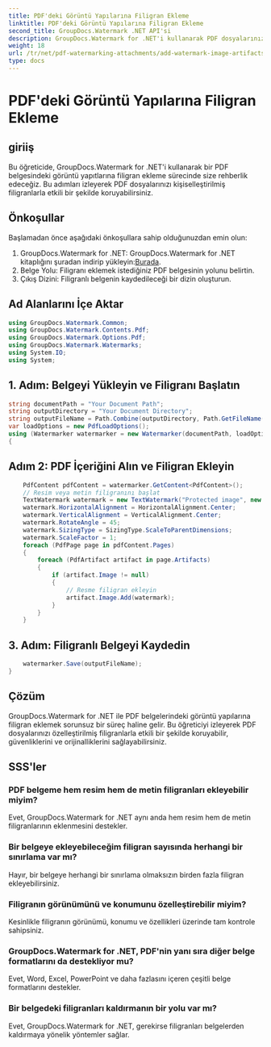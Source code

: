 ```yaml
---
title: PDF'deki Görüntü Yapılarına Filigran Ekleme
linktitle: PDF'deki Görüntü Yapılarına Filigran Ekleme
second_title: GroupDocs.Watermark .NET API'si
description: GroupDocs.Watermark for .NET'i kullanarak PDF dosyalarınızı kişiselleştirilmiş filigranlarla koruyun. PDF belgelerindeki görüntü yapılarına kolayca metin veya görüntü filigranları ekleyin.
weight: 18
url: /tr/net/pdf-watermarking-attachments/add-watermark-image-artifacts-pdf/
type: docs
---
```

# PDF'deki Görüntü Yapılarına Filigran Ekleme

## giriiş
Bu öğreticide, GroupDocs.Watermark for .NET'i kullanarak bir PDF belgesindeki görüntü yapıtlarına filigran ekleme sürecinde size rehberlik edeceğiz. Bu adımları izleyerek PDF dosyalarınızı kişiselleştirilmiş filigranlarla etkili bir şekilde koruyabilirsiniz.
## Önkoşullar
Başlamadan önce aşağıdaki önkoşullara sahip olduğunuzdan emin olun:
1.  GroupDocs.Watermark for .NET: GroupDocs.Watermark for .NET kitaplığını şuradan indirip yükleyin:[Burada](https://releases.groupdocs.com/Watermark/net/).
2. Belge Yolu: Filigranı eklemek istediğiniz PDF belgesinin yolunu belirtin.
3. Çıkış Dizini: Filigranlı belgenin kaydedileceği bir dizin oluşturun.

## Ad Alanlarını İçe Aktar
```csharp
using GroupDocs.Watermark.Common;
using GroupDocs.Watermark.Contents.Pdf;
using GroupDocs.Watermark.Options.Pdf;
using GroupDocs.Watermark.Watermarks;
using System.IO;
using System;
```
## 1. Adım: Belgeyi Yükleyin ve Filigranı Başlatın
```csharp
string documentPath = "Your Document Path";
string outputDirectory = "Your Document Directory";
string outputFileName = Path.Combine(outputDirectory, Path.GetFileName(documentPath));
var loadOptions = new PdfLoadOptions();
using (Watermarker watermarker = new Watermarker(documentPath, loadOptions))
{
```
## Adım 2: PDF İçeriğini Alın ve Filigran Ekleyin
```csharp
	PdfContent pdfContent = watermarker.GetContent<PdfContent>();
	// Resim veya metin filigranını başlat
	TextWatermark watermark = new TextWatermark("Protected image", new Font("Arial", 8));
	watermark.HorizontalAlignment = HorizontalAlignment.Center;
	watermark.VerticalAlignment = VerticalAlignment.Center;
	watermark.RotateAngle = 45;
	watermark.SizingType = SizingType.ScaleToParentDimensions;
	watermark.ScaleFactor = 1;
	foreach (PdfPage page in pdfContent.Pages)
	{
		foreach (PdfArtifact artifact in page.Artifacts)
		{
			if (artifact.Image != null)
			{
				// Resme filigran ekleyin
				artifact.Image.Add(watermark);
			}
		}
	}
```
## 3. Adım: Filigranlı Belgeyi Kaydedin
```csharp
	watermarker.Save(outputFileName);
}
```

## Çözüm
GroupDocs.Watermark for .NET ile PDF belgelerindeki görüntü yapılarına filigran eklemek sorunsuz bir süreç haline gelir. Bu öğreticiyi izleyerek PDF dosyalarınızı özelleştirilmiş filigranlarla etkili bir şekilde koruyabilir, güvenliklerini ve orijinalliklerini sağlayabilirsiniz.
## SSS'ler
### PDF belgeme hem resim hem de metin filigranları ekleyebilir miyim?
Evet, GroupDocs.Watermark for .NET aynı anda hem resim hem de metin filigranlarının eklenmesini destekler.
### Bir belgeye ekleyebileceğim filigran sayısında herhangi bir sınırlama var mı?
Hayır, bir belgeye herhangi bir sınırlama olmaksızın birden fazla filigran ekleyebilirsiniz.
### Filigranın görünümünü ve konumunu özelleştirebilir miyim?
Kesinlikle filigranın görünümü, konumu ve özellikleri üzerinde tam kontrole sahipsiniz.
### GroupDocs.Watermark for .NET, PDF'nin yanı sıra diğer belge formatlarını da destekliyor mu?
Evet, Word, Excel, PowerPoint ve daha fazlasını içeren çeşitli belge formatlarını destekler.
### Bir belgedeki filigranları kaldırmanın bir yolu var mı?
Evet, GroupDocs.Watermark for .NET, gerekirse filigranları belgelerden kaldırmaya yönelik yöntemler sağlar.